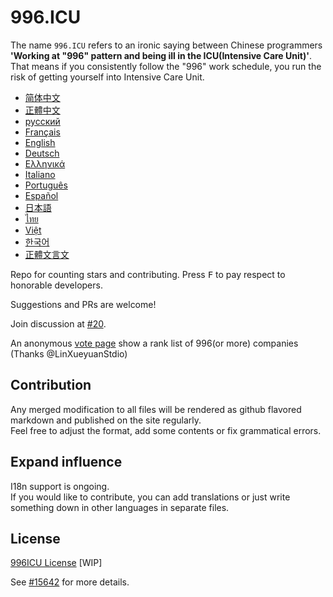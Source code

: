 996.ICU
=======
The name `996.ICU` refers to an ironic saying between Chinese programmers **'Working at "996" pattern and being ill in the ICU(Intensive Care Unit)'**. That means if you consistently follow the "996" work schedule, you run the risk of getting yourself into Intensive Care Unit.

* [简体中文](zh_CN.md)
* [正體中文](zh_TW.md)
* [русский](ru_RU.md)
* [Français](fr_FR.md)
* [English](en_US.md)
* [Deutsch](de_DE.md)
* [Ελληνικά](gl-IT.md)
* [Italiano](it_IT.md)
* [Português](pt_PT.md)
* [Español](es_MX.md)
* [日本語](ja_JP.md)
* [ไทย](th_TH.md)
* [Việt](vi_VN.md)
* [한국어](kr_KP.md)
* [正體文言文](zh_lzh.md)

Repo for counting stars and contributing. Press <kbd>F</kbd> to pay respect to honorable developers.

Suggestions and PRs are welcome!

Join discussion at [#20](https://github.com/996icu/996.ICU/issues/20).

An anonymous [vote page](exposure.md) show a rank list of 996(or more) companies (Thanks @LinXueyuanStdio)

Contribution
---
Any merged modification to all files will be rendered as github flavored markdown and published on the site regularly.   
Feel free to adjust the format, add some contents or fix grammatical errors.

Expand influence
---
I18n support is ongoing.  
If you would like to contribute, you can add translations or just write something down in other languages in separate files.   

License
---
[996ICU License](https://github.com/996icu/996.ICU/blob/master/LICENSE.996icu.zh-hans)
[WIP]

See [#15642](https://github.com/996icu/996.ICU/pull/15642) for more details.
